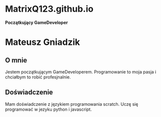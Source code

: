 # MatrixQ123.github.io

**Początkujący GameDeveloper**
# Mateusz Gniadzik

## O mnie
Jestem początkującym GameDeveloperem. Programowanie to moja pasja i chciałbym to robić profesjnalnie.

## Doświadczenie
Mam doświadczenie z językiem programowania scratch. Uczę się programować w jezyku python i javascript.
